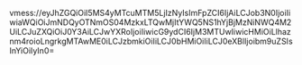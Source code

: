 vmess://eyJhZGQiOiI5MS4yMTcuMTM5LjIzNyIsImFpZCI6IjAiLCJob3N0IjoiIiwiaWQiOiJmNDQyOTNmOS04MzkxLTQwMjItYWQ5NS1hYjBjMzNiNWQ4M2UiLCJuZXQiOiJ0Y3AiLCJwYXRoIjoiIiwicG9ydCI6IjM3MTUwIiwicHMiOiLlhaznm4roioLngrkgMTAwME0iLCJzbmkiOiIiLCJ0bHMiOiIiLCJ0eXBlIjoibm9uZSIsInYiOiIyIn0=
